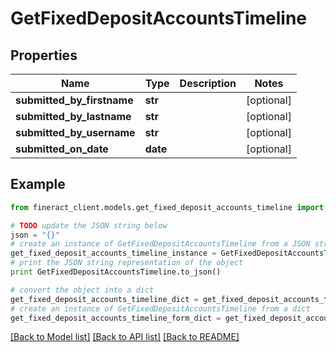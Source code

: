 # GetFixedDepositAccountsTimeline


## Properties

Name | Type | Description | Notes
------------ | ------------- | ------------- | -------------
**submitted_by_firstname** | **str** |  | [optional] 
**submitted_by_lastname** | **str** |  | [optional] 
**submitted_by_username** | **str** |  | [optional] 
**submitted_on_date** | **date** |  | [optional] 

## Example

```python
from fineract_client.models.get_fixed_deposit_accounts_timeline import GetFixedDepositAccountsTimeline

# TODO update the JSON string below
json = "{}"
# create an instance of GetFixedDepositAccountsTimeline from a JSON string
get_fixed_deposit_accounts_timeline_instance = GetFixedDepositAccountsTimeline.from_json(json)
# print the JSON string representation of the object
print GetFixedDepositAccountsTimeline.to_json()

# convert the object into a dict
get_fixed_deposit_accounts_timeline_dict = get_fixed_deposit_accounts_timeline_instance.to_dict()
# create an instance of GetFixedDepositAccountsTimeline from a dict
get_fixed_deposit_accounts_timeline_form_dict = get_fixed_deposit_accounts_timeline.from_dict(get_fixed_deposit_accounts_timeline_dict)
```
[[Back to Model list]](../README.md#documentation-for-models) [[Back to API list]](../README.md#documentation-for-api-endpoints) [[Back to README]](../README.md)


